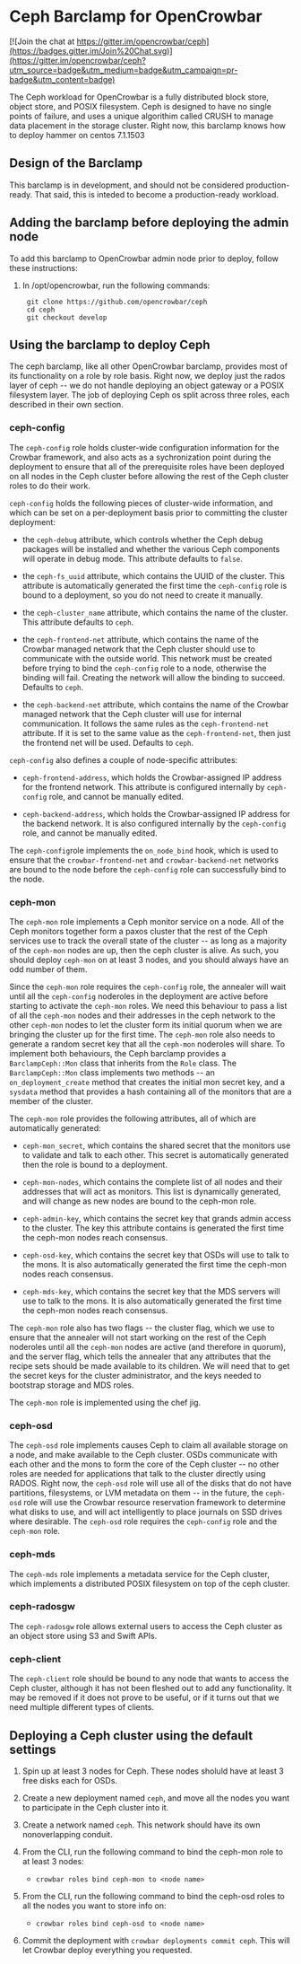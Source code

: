 # Ceph Barclamp for OpenCrowbar #

[![Join the chat at https://gitter.im/opencrowbar/ceph](https://badges.gitter.im/Join%20Chat.svg)](https://gitter.im/opencrowbar/ceph?utm_source=badge&utm_medium=badge&utm_campaign=pr-badge&utm_content=badge)

The Ceph workload for OpenCrowbar is a fully distributed block store,
object store, and POSIX filesystem.  Ceph is designed to have no
single points of failure, and uses a unique algorithim called CRUSH to
manage data placement in the storage cluster.  Right now, this
barclamp knows how to deploy hammer on centos 7.1.1503

## Design of the Barclamp ##

This barclamp is in development, and should not be considered
production-ready.  That said, this is inteded to become a
production-ready workload.

## Adding the barclamp before deploying the admin node ##

To add this barclamp to OpenCrowbar admin node prior to deploy, follow
these instructions:

1. In /opt/opencrowbar, run the following commands:

        git clone https://github.com/opencrowbar/ceph
        cd ceph
        git checkout develop

## Using the barclamp to deploy Ceph ##

The ceph barclamp, like all other OpenCrowbar barclamp, provides most
of its functionality on a role by role basis.  Right now, we deploy
just the rados layer of ceph -- we do not handle deploying an object
gateway or a POSIX filesystem layer.  The job of deploying Ceph os
split across three roles, each described in their own section.


### ceph-config ###

The `ceph-config` role holds cluster-wide configuration information for
the Crowbar framework, and also acts as a sychronization point during
the deployment to ensure that all of the prerequisite roles have been
deployed on all nodes in the Ceph cluster before allowing the rest of
the Ceph cluster roles to do their work.

`ceph-config` holds the following pieces of cluster-wide information,
and which can be set on a per-deployment basis prior to committing the cluster
deployment:

* the `ceph-debug` attribute, which controls whether the Ceph debug
  packages will be installed and whether the various Ceph components
  will operate in debug mode.  This attribute defaults to `false`.

* the `ceph-fs_uuid` attribute, which contains the UUID of the
  cluster.  This attribute is automatically generated the first time
  the `ceph-config` role is bound to a deployment, so you do not need
  to create it manually.

* the `ceph-cluster_name` attribute, which contains the name of the
  cluster.  This attribute defaults to `ceph`.

* the `ceph-frontend-net` attribute, which contains the name of the
  Crowbar managed network that the Ceph cluster should use to
  communicate with the outside world.  This network must be created
  before trying to bind the `ceph-config` role to a node, otherwise
  the binding will fail.  Creating the network will allow the binding
  to succeed.  Defaults to `ceph`.

* the `ceph-backend-net` attribute, which contains the name of the
  Crowbar managed network that the Ceph cluster will use for internal
  communication.  It follows the same rules as the `ceph-frontend-net`
  attribute.  If it is set to the same value as the
  `ceph-frontend-net`, then just the frontend net will be used.
  Defaults to `ceph`.

`ceph-config` also defines a couple of node-specific attributes:

* `ceph-frontend-address`, which holds the Crowbar-assigned IP address
  for the frontend network.  This attribute is configured internally
  by `ceph-config` role, and cannot be manually edited.

* `ceph-backend-address`, which holds the Crowbar-assigned IP address
  for the backend network.  It is also configured internally by the
  `ceph-config` role, and cannot be manually edited.

The `ceph-config`role implements the `on_node_bind` hook, which is
used to ensure that the `crowbar-frontend-net` and
`crowbar-backend-net` networks are bound to the node before the
`ceph-config` role can successfully bind to the node.

### ceph-mon ###

The `ceph-mon` role implements a Ceph monitor service on a node.  All of the
Ceph monitors together form a paxos cluster that the rest of the Ceph
services use to track the overall state of the cluster -- as long as a
majority of the `ceph-mon` nodes are up, then the ceph cluster is
alive.  As such, you should deploy `ceph-mon` on at least 3 nodes, and you
should always have an odd number of them.

Since the `ceph-mon` role requires the `ceph-config` role, the annealer
will wait until all the `ceph-config` noderoles in the deployment are
active before starting to activate the `ceph-mon` roles.  We need this
behaviour to pass a list of all the `ceph-mon` nodes and their addresses
in the ceph network to the other `ceph-mon` nodes to let the cluster
form its initial quorum when we are bringing the cluster up for the
first time.  The `ceph-mon` role also needs to generate a random secret
key that all the `ceph-mon` noderoles will share.  To implement both
behaviours, the Ceph barclamp provides a `BarclampCeph::Mon` class
that inherits from the `Role` class.  The `BarclampCeph::Mon` class
implements two methods -- an `on_deployment_create` method that
creates the initial mon secret key, and a `sysdata` method that
provides a hash containing all of the monitors that are a member of
the cluster.

The `ceph-mon` role provides the following attributes, all of which
are automatically generated:

* `ceph-mon_secret`, which contains the shared secret that the
  monitors use to validate and talk to each other.  This secret is
  automatically generated then the role is bound to a deployment.

* `ceph-mon-nodes`, which contains the complete list of all nodes and
  their addresses that will act as monitors.  This list is dynamically
  generated, and will change as new nodes are bound to the ceph-mon
  role.

* `ceph-admin-key`, which contains the secret key that grands admin
  access to the cluster.  The key this attribute contains is generated
  the first time the ceph-mon nodes reach consensus.

* `ceph-osd-key`, which contains the secret key that OSDs will use to
  talk to the mons.  It is also automatically generated the first time
  the ceph-mon nodes reach consensus.

* `ceph-mds-key`, which contains the secret key that the MDS servers
  will use to talk to the mons. It is also automatically generated the
  first time the ceph-mon nodes reach consensus.

The `ceph-mon` role also has two flags -- the cluster flag, which we use
to ensure that the annealer will not start working on the rest of the
Ceph noderoles until all the `ceph-mon` nodes are active (and therefore
in quorum), and the server flag, which tells the annealer that any
attributes that the recipe sets should be made available to its
children.  We will need that to get the secret keys for the cluster
administrator, and the keys needed to bootstrap storage and MDS roles.

The `ceph-mon` role is implemented using the chef jig.

### ceph-osd ###

The `ceph-osd` role implements causes Ceph to claim all available
storage on a node, and make available to the Ceph cluster.  OSDs
communicate with each other and the mons to form the core of the Ceph
cluster -- no other roles are needed for applications that talk to the
cluster directly using RADOS. Right now, the `ceph-osd` role will use
all of the disks that do not have partitions, filesystems, or LVM
metadata on them -- in the future, the `ceph-osd` role will use the
Crowbar resource reservation framework to determine what disks to use,
and will act intelligently to place journals on SSD drives where
desirable.  The `ceph-osd` role requires the `ceph-config` role and
the `ceph-mon` role.

### ceph-mds ###

The `ceph-mds` role implements a metadata service for the Ceph cluster,
which implements a distributed POSIX filesystem on top of the ceph
cluster.

### ceph-radosgw ###

The `ceph-radosgw` role allows external users to access the Ceph cluster
as an object store using S3 and Swift APIs.

### ceph-client ###

The `ceph-client` role should be bound to any node that wants to access
the Ceph cluster, although it has not been fleshed out to add any
functionality.  It may be removed if it does not prove to be useful,
or if it turns out that we need multiple different types of clients.

## Deploying a Ceph cluster using the default settings ##

1. Spin up at least 3 nodes for Ceph.  These nodes sholuld have at
least 3 free disks each for OSDs.

2. Create a new deployment named `ceph`, and move all the nodes you
   want to participate in the Ceph cluster into it.

3. Create a network named `ceph`.  This network should have its own
nonoverlapping conduit.

4. From the CLI, run the following command to bind the ceph-mon role to at least 3 nodes:

   * `crowbar roles bind ceph-mon to <node name>`

5. From the CLI, run the following command to bind the ceph-osd roles
   to all the nodes you want to store info on:

   * `crowbar roles bind ceph-osd to <node name>`

6. Commit the deployment with `crowbar deployments commit ceph`. This
   will let Crowbar deploy everything you requested.
